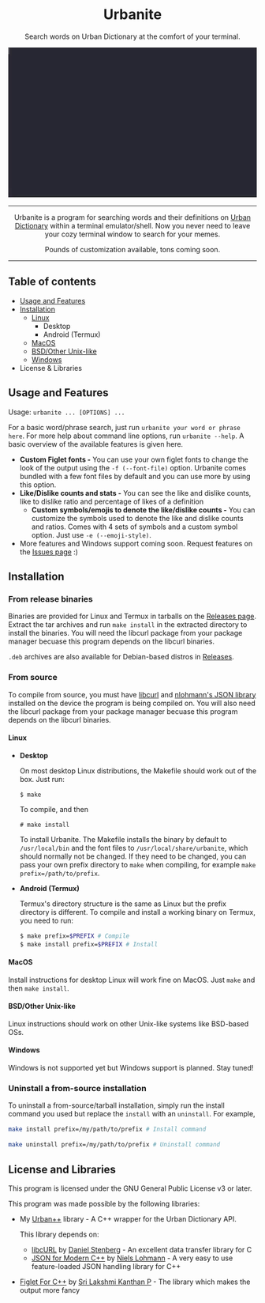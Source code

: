 <div align="center">

# Urbanite

Search words on Urban Dictionary at the comfort of your terminal.

![Urbanite demo](media/urbanite-demo.gif)

---

Urbanite is a program for searching words and their definitions on [Urban Dictionary](https://www.urbandictionary.com/) within a terminal emulator/shell. Now you never need to leave your cozy terminal window to search for your memes.

Pounds of customization available, tons coming soon.

---

</div>

## Table of contents
* [Usage and Features](#usage-and-features)
* [Installation](#installation)
  * [Linux](#linux)
    * Desktop
    * Android (Termux)
  * [MacOS](#macos)
  * [BSD/Other Unix-like](#bsdother-unix-like)
  * [Windows](#windows)
* License & Libraries

## Usage and Features

Usage: `urbanite ... [OPTIONS] ...`

For a basic word/phrase search, just run `urbanite your word or phrase here`. For more help about command line options, run `urbanite --help`. A basic overview of the available features is given here.

* **Custom Figlet fonts -**
  You can use your own figlet fonts to change the look of the output using the `-f (--font-file)` option. Urbanite comes bundled with a few font files by default and you can use more by using this option.
* **Like/Dislike counts and stats -**
  You can see the like and dislike counts, like to dislike ratio and percentage of likes of a definition
  * **Custom symbols/emojis to denote the like/dislike counts -**
    You can customize the symbols used to denote the like and dislike counts and ratios. Comes with 4 sets of symbols and a custom symbol option. Just use `-e (--emoji-style)`.
* More features and Windows support coming soon. Request features on the [Issues page](https://github.com/NMrocks/urbanite/issues) :)

## Installation

### From release binaries

Binaries are provided for Linux and Termux in tarballs on the [Releases page](https://github.com/NMrocks/urbanite/releases). Extract the tar archives and run `make install` in the extracted directory to install the binaries. You will need the libcurl package from your package manager becuase this program depends on the libcurl binaries.

`.deb` archives are also available for Debian-based distros in [Releases](https://github.com/NMrocks/urbanite/releases).

### From source

To compile from source, you must have [libcurl](https://curl.se/libcurl/) and [nlohmann's JSON library](https://json.nlohmann.me/) installed on the device the program is being compiled on. You will also need the libcurl package from your package manager becuase this program depends on the libcurl binaries.

#### Linux

* **Desktop**

  On most desktop Linux distributions, the Makefile should work out of the box. Just run:
  ```
  $ make
  ```
  To compile, and then
  ```
  # make install
  ```
  To install Urbanite. The Makefile installs the binary by default to `/usr/local/bin` and the font files to `/usr/local/share/urbanite`, which should normally not be changed. If they need to be changed, you can pass your own prefix directory to `make` when compiling, for example `make prefix=/path/to/prefix`.

* **Android (Termux)**

  Termux's directory structure is the same as Linux but the prefix directory is different. To compile and install a working binary on Termux, you need to run:
  ```sh
  $ make prefix=$PREFIX # Compile
  $ make install prefix=$PREFIX # Install
  ```

#### MacOS

Install instructions for desktop Linux will work fine on MacOS. Just `make` and then `make install`.

#### BSD/Other Unix-like

Linux instructions should work on other Unix-like systems like BSD-based OSs.

#### Windows

Windows is not supported yet but Windows support is planned. Stay tuned!

### Uninstall a from-source installation

To uninstall a from-source/tarball installation, simply run the install command you used but replace the `install` with an `uninstall`. For example,
```sh
make install prefix=/my/path/to/prefix # Install command
```
```sh
make uninstall prefix=/my/path/to/prefix # Uninstall command
```

## License and Libraries

This program is licensed under the GNU General Public License v3 or later.

This program was made possible by the following libraries:

* My [Urban++](https://github.com/NMrocks/urban-plus-plus) library -
  A C++ wrapper for the Urban Dictionary API.

  This library depends on:
  * [libcURL](https://github.com/curl/curl/tree/master/include/curl) by [Daniel Stenberg](https://github.com/bagder) -
    An excellent data transfer library for C
  * [JSON for Modern C++](https://github.com/nlohmann/json) by [Niels Lohmann](https://github.com/nlohmann) -
    A very easy to use feature-loaded JSON handling library for C++

* [Figlet For C++](https://github.com/srilakshmikanthanp/figlet) by [Sri Lakshmi Kanthan P](https://github.com/srilakshmikanthanp) -
  The library which makes the output more fancy
